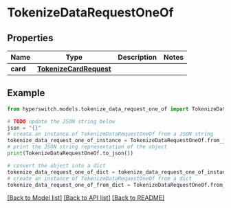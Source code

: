 # TokenizeDataRequestOneOf


## Properties

Name | Type | Description | Notes
------------ | ------------- | ------------- | -------------
**card** | [**TokenizeCardRequest**](TokenizeCardRequest.md) |  | 

## Example

```python
from hyperswitch.models.tokenize_data_request_one_of import TokenizeDataRequestOneOf

# TODO update the JSON string below
json = "{}"
# create an instance of TokenizeDataRequestOneOf from a JSON string
tokenize_data_request_one_of_instance = TokenizeDataRequestOneOf.from_json(json)
# print the JSON string representation of the object
print(TokenizeDataRequestOneOf.to_json())

# convert the object into a dict
tokenize_data_request_one_of_dict = tokenize_data_request_one_of_instance.to_dict()
# create an instance of TokenizeDataRequestOneOf from a dict
tokenize_data_request_one_of_from_dict = TokenizeDataRequestOneOf.from_dict(tokenize_data_request_one_of_dict)
```
[[Back to Model list]](../README.md#documentation-for-models) [[Back to API list]](../README.md#documentation-for-api-endpoints) [[Back to README]](../README.md)


